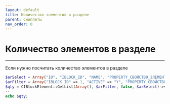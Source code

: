 ```yaml
---
layout: default
title: Количество элементов в разделе
parent: Сниппеты
nav_order: 0
---
```


# Количество элементов в разделе

---

Если нужно посчитать количество элементов в разделе

```php
$arSelect = Array("ID", "IBLOCK_ID", "NAME", "PROPERTY_СВОЙСТВО_ЭЛЕМЕНТА");
$arFilter = Array("IBLOCK_ID" => 1, "ACTIVE" => "Y", "PROPERTY_СВОЙСТВО_ЭЛЕМЕНТА" => $arResult['ID']);
$qty = CIBlockElement::GetList(Array(), $arFilter, false, $arSelect)->selectedRowsCount();
--
echo $qty;
```
<br>
